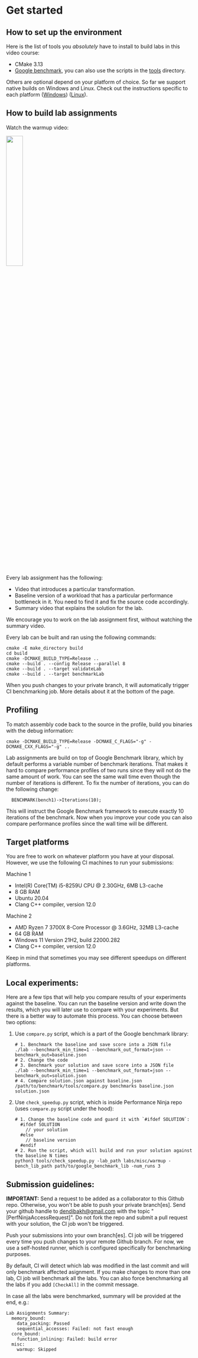# Get started

## How to set up the environment

Here is the list of tools you *absolutely* have to install to build labs in this video course:
* CMake 3.13
* [Google benchmark](https://github.com/google/benchmark), you can also use the scripts in the [tools](tools) directory.

Others are optional depend on your platform of choice. So far we support native builds on Windows and Linux. Check out the instructions specific to each platform ([Windows](QuickstartWindows.md)) ([Linux](QuickstartLinux.md)).

## How to build lab assignments

Watch the warmup video:

[<img src="https://drive.google.com/uc?export=view&id=1AbuZJdfc-BbpNLdxZukMILs2l5_HBH32" width="30%">](https://www.youtube.com/watch?v=jFRwAcIoLgQ&list=PLRWO2AL1QAV6bJAU2kgB4xfodGID43Y5d)

Every lab assignment has the following:
* Video that introduces a particular transformation.
* Baseline version of a workload that has a particular performance bottleneck in it. You need to find it and fix the source code accordingly.
* Summary video that explains the solution for the lab.

We encourage you to work on the lab assignment first, without watching the summary video.

Every lab can be built and ran using the following commands:
```
cmake -E make_directory build
cd build
cmake -DCMAKE_BUILD_TYPE=Release ..
cmake --build . --config Release --parallel 8
cmake --build . --target validateLab
cmake --build . --target benchmarkLab
```
When you push changes to your private branch, it will automatically trigger CI benchmarking job. More details about it at the bottom of the page.

## Profiling

To match assembly code back to the source in the profile, build you binaries with the debug information:
```
cmake -DCMAKE_BUILD_TYPE=Release -DCMAKE_C_FLAGS="-g" -DCMAKE_CXX_FLAGS="-g" ..
```

Lab assignments are build on top of Google Benchmark library, which by default performs a variable number of benchmark iterations. That makes it hard to compare performance profiles of two runs since they will not do the same amount of work. You can see the same wall time even though the number of iterations is different. To fix the number of iterations, you can do the following change:

```
  BENCHMARK(bench1)->Iterations(10);
```

This will instruct the Google Benchmark framework to execute exactly 10 iterations of the benchmark. Now when you improve your code you can also compare performance profiles since the wall time will be different.

## Target platforms

You are free to work on whatever platform you have at your disposal. However, we use the following CI machines to run your submissions:

Machine 1

* Intel(R) Core(TM) i5-8259U CPU @ 2.30GHz, 6MB L3-cache
* 8 GB RAM
* Ubuntu 20.04
* Clang C++ compiler, version 12.0

Machine 2

* AMD Ryzen 7 3700X 8-Core Processor @ 3.6GHz, 32MB L3-cache
* 64 GB RAM
* Windows 11 Version 21H2, build 22000.282
* Clang C++ compiler, version 12.0

Keep in mind that sometimes you may see different speedups on different platforms.

## Local experiments:

Here are a few tips that will help you compare results of your experiments against the baseline. You can run the baseline version and write down the results, which you will later use to compare with your experiments. But there is a better way to automate this process. You can choose between two options:

1) Use `compare.py` script, which is a part of the Google benchmark library:

    ```
    # 1. Benchmark the baseline and save score into a JSON file
    ./lab --benchmark_min_time=1 --benchmark_out_format=json --benchmark_out=baseline.json
    # 2. Change the code
    # 3. Benchmark your solution and save score into a JSON file
    ./lab --benchmark_min_time=1 --benchmark_out_format=json --benchmark_out=solution.json
    # 4. Compare solution.json against baseline.json
    /path/to/benchmark/tools/compare.py benchmarks baseline.json solution.json
    ```

2) Use `check_speedup.py` script, which is inside Performance Ninja repo (uses `compare.py` script under the hood):

    ```
    # 1. Change the baseline code and guard it with `#ifdef SOLUTION`:
      #ifdef SOLUTION
        // your solution
      #else
        // baseline version
      #endif
    # 2. Run the script, which will build and run your solution against the baseline N times
    python3 tools/check_speedup.py -lab_path labs/misc/warmup -bench_lib_path path/to/google_benchmark_lib -num_runs 3
    ```

## Submission guidelines:

**IMPORTANT:** Send a request to be added as a collaborator to this Github repo. Otherwise, you won't be able to push your private branch[es]. Send your github handle to dendibakh@gmail.com with the topic "[PerfNinjaAccessRequest]". Do not fork the repo and submit a pull request with your solution, the CI job won't be triggered.

Push your submissions into your own branch[es]. CI job will be triggered every time you push changes to your remote Github branch. For now, we use a self-hosted runner, which is configured specifically for benchmarking purposes.

By default, CI will detect which lab was modified in the last commit and will only benchmark affected asignment. If you make changes to more than one lab, CI job will benchmark all the labs. You can also force benchmarking all the labs if you add `[CheckAll]` in the commit message.

In case all the labs were benchmarked, summary will be provided at the end, e.g.:

```
Lab Assignments Summary:
  memory_bound:
    data_packing: Passed
    sequential_accesses: Failed: not fast enough
  core_bound:
    function_inlining: Failed: build error
  misc:
    warmup: Skipped
```
